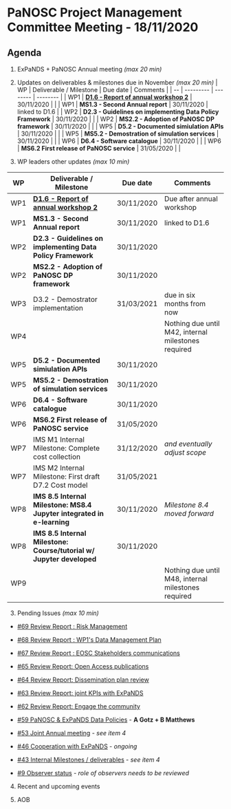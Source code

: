 PaNOSC Project Management Committee Meeting - 18/11/2020 
=========================================================

Agenda
------	

1. ExPaNDS + PaNOSC Annual meeting *(max 20 min)*

2. Updates on deliverables & milestones due in November *(max 20 min)*
| WP | Deliverable / Milestone | Due date | Comments |
| -- | --------- | -------- | -------- |
| WP1 | **[D1.6 - Report of annual workshop 2](https://docs.google.com/document/d/1dguUn3xSr5RwYELbkHfOeuvhjLT03Q_D/edit#)** | 30/11/2020 |  |
| WP1 | **MS1.3 - Second Annual report** | 30/11/2020 | linked to D1.6 |
| WP2 | **D2.3 - Guidelines on implementing Data Policy Framework** | 30/11/2020 | |
| WP2 | **MS2.2 - Adoption of PaNOSC DP framework** | 30/11/2020 | |
| WP5 | **D5.2 - Documented simiulation APIs** | 30/11/2020 | |
| WP5 | **MS5.2 - Demostration of simulation services** | 30/11/2020 | |
| WP6 | **D6.4 - Software catalogue** | 30/11/2020 | |
| WP6 | **MS6.2 First release of PaNOSC service** | 31/05/2020 |  |

2. WP leaders other updates *(max 10 min)*

| WP | Deliverable / Milestone | Due date | Comments |
| -- | --------- | -------- | -------- |
| WP1 | **[D1.6 - Report of annual workshop 2](https://docs.google.com/document/d/1dguUn3xSr5RwYELbkHfOeuvhjLT03Q_D/edit#)** | 30/11/2020 | Due after annual workshop |
| WP1 | **MS1.3 - Second Annual report** | 30/11/2020 | linked to D1.6 |
| WP2 | **D2.3 - Guidelines on implementing Data Policy Framework** | 30/11/2020 | |
| WP2 | **MS2.2 - Adoption of PaNOSC DP framework** | 30/11/2020 | |
| WP3 | D3.2 - Demostrator implementation | 31/03/2021 | due in six months from now |
| WP4 | | | Nothing due until M42, internal milestones required |
| WP5 | **D5.2 - Documented simiulation APIs** | 30/11/2020 | |
| WP5 | **MS5.2 - Demostration of simulation services** | 30/11/2020 | |
| WP6 | **D6.4 - Software catalogue** | 30/11/2020 | |
| WP6 | **MS6.2 First release of PaNOSC service** | 31/05/2020 |  |
| WP7 | IMS M1 Internal Milestone: Complete cost collection |31/12/2020| *and eventually adjust scope* |
| WP7 | IMS M2 Internal Milestone: First draft D7.2 Cost model |31/05/2021 |  |
| WP8 | **IMS 8.5 Internal Milestone: MS8.4 Jupyter integrated in e-learning** | 30/11/2020 | *Milestone 8.4 moved forward* |
| WP8 | **IMS 8.5 Internal Milestone: Course/tutorial w/ Jupyter developed** | 30/11/2020 |  |
| WP9 | | | Nothing due until M48, internal milestones required |


3. Pending Issues *(max 10 min)*

* [#69 Review Report : Risk Management](https://github.com/panosc-eu/panosc/issues/69)
* [#68 Review Report : WP1's Data Management Plan](https://github.com/panosc-eu/panosc/issues/68)
* [#67 Review Report : EOSC Stakeholders communications](https://github.com/panosc-eu/panosc/issues/67)
* [#65 Review Report: Open Access publications](https://github.com/panosc-eu/panosc/issues/65)
* [#64 Review Report: Dissemination plan review](https://github.com/panosc-eu/panosc/issues/64)
* [#63 Review Report: joint KPIs with ExPaNDS](https://github.com/panosc-eu/panosc/issues/63)
* [#62 Review Report: Engage the community](https://github.com/panosc-eu/panosc/issues/62)

* [#59 PaNOSC & ExPaNDS Data Policies](https://github.com/panosc-eu/panosc/issues/59) - **A Gotz + B Matthews**
* [#53 Joint Annual meeting](https://github.com/panosc-eu/panosc/issues/53) - *see item 4*
* [#46 Cooperation with ExPaNDS](https://github.com/panosc-eu/panosc/issues/46) - *ongoing*
* [#43 Internal Milestones / deliverables](https://github.com/panosc-eu/panosc/issues/43) - *see item 4*
* [#9 Observer status](https://github.com/panosc-eu/panosc/issues/9) - *role of observers needs to be reviewed*

4. Recent and upcoming events

5. AOB




